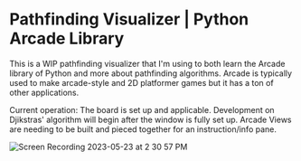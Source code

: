 # Pathfinding Visualizer | Python Arcade Library

This is a WIP pathfinding visualizer that I'm using to both learn the Arcade library of Python and more about pathfinding algorithms.
Arcade is typically used to make arcade-style and 2D platformer games but it has a ton of other applications.


Current operation:
The board is set up and applicable. Development on Djikstras' algorithm will begin after the window is fully set up. Arcade Views are needing to be built and pieced together for an instruction/info pane.

![Screen Recording 2023-05-23 at 2 30 57 PM](https://github.com/joshGilstrap/pathfinding_vis/assets/5957735/cbcda521-738e-4c4a-bec1-a795dd6628d5)
